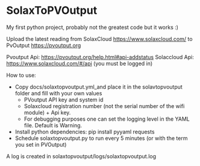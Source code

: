 # SolaxToPVOutput

My first python project, probably not the greatest code but it works :)

Upload the latest reading from SolaxCloud <https://www.solaxcloud.com/> to PvOutput <https://pvoutput.org>

Pvoutput Api: <https://pvoutput.org/help.html#api-addstatus>
Solaccloud Api: <https://www.solaxcloud.com/#/api> (you must be logged in)

How to use:

* Copy docs/solaxtopvoutput.yml_and place it in the solavtopvoutput folder and fill with your own values
  * PVoutput API key and system id
  * Solaxcloud registration number (not the serial number of the wifi module) + Api key.
  * For debugging purposes one can set the logging level in the YAML file. Default is Warning.
* Install python dependencies: pip install pyyaml requests
* Schedule solaxtopvoutput.py to run every 5 minutes (or with the term you set in PVOutput)

A log is created in solaxtopvoutput/logs/solaxtopvoutput.log

